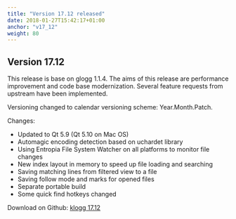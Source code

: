 ```yaml
---
title: "Version 17.12 released"
date: 2018-01-27T15:42:17+01:00
anchor: "v17_12"
weight: 80
---
```


## Version 17.12

This release is base on glogg 1.1.4. The aims of this release are performance improvement and code base modernization. Several feature requests from upstream have been implemented.

Versioning changed to calendar versioning scheme: Year.Month.Patch.

Changes:

 - Updated to Qt 5.9 (Qt 5.10 on Mac OS)
 - Automagic encoding detection based on uchardet library
 - Using Entropia File System Watcher on all platforms to monitor file changes
 - New index layout in memory to speed up file loading and searching
 - Saving matching lines from filtered view to a file
 - Saving follow mode and marks for opened files
 - Separate portable build
 - Some quick find hotkeys changed
  
Download on Github: [klogg 17.12](https://github.com/brangr/klogg/releases/tag/17.12.0)